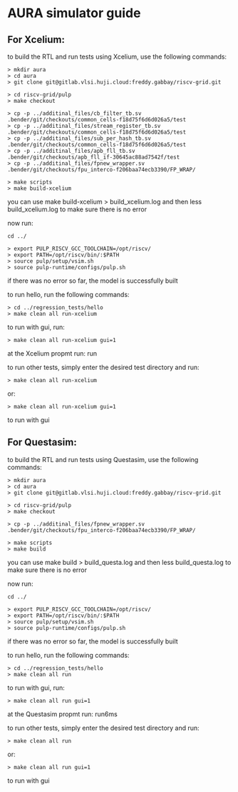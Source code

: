 # AURA simulator guide

## For Xcelium:

to build the RTL and run tests using Xcelium, use the following commands:

```
> mkdir aura
> cd aura
> git clone git@gitlab.vlsi.huji.cloud:freddy.gabbay/riscv-grid.git

> cd riscv-grid/pulp
> make checkout

> cp -p ../additinal_files/cb_filter_tb.sv .bender/git/checkouts/common_cells-f18d75f6d6d026a5/test
> cp -p ../additinal_files/stream_register_tb.sv .bender/git/checkouts/common_cells-f18d75f6d6d026a5/test
> cp -p ../additinal_files/sub_per_hash_tb.sv .bender/git/checkouts/common_cells-f18d75f6d6d026a5/test
> cp -p ../additinal_files/apb_fll_tb.sv .bender/git/checkouts/apb_fll_if-30645ac88ad7542f/test
> cp -p ../additinal_files/fpnew_wrapper.sv .bender/git/checkouts/fpu_interco-f206baa74ecb3390/FP_WRAP/

> make scripts
> make build-xcelium
```
you can use make build-xcelium > build_xcelium.log and then less build_xcelium.log to make sure there is no error


now run:
```
cd ../

> export PULP_RISCV_GCC_TOOLCHAIN=/opt/riscv/
> export PATH=/opt/riscv/bin/:$PATH
> source pulp/setup/vsim.sh
> source pulp-runtime/configs/pulp.sh

```

if there was no error so far, the model is successfully built

to run hello, run the following commands:

```
> cd ../regression_tests/hello
> make clean all run-xcelium
```

to run with gui, run:

```
> make clean all run-xcelium gui=1
```
 
at the Xcelium propmt run: run


to run other tests, simply enter the desired test directory and run:

```
> make clean all run-xcelium

```
 or: 

```
> make clean all run-xcelium gui=1

```

to run with gui



## For Questasim:

to build the RTL and run tests using Questasim, use the following commands:

```
> mkdir aura
> cd aura
> git clone git@gitlab.vlsi.huji.cloud:freddy.gabbay/riscv-grid.git

> cd riscv-grid/pulp
> make checkout

> cp -p ../additinal_files/fpnew_wrapper.sv .bender/git/checkouts/fpu_interco-f206baa74ecb3390/FP_WRAP/

> make scripts
> make build
```
you can use make build > build_questa.log and then less build_questa.log to make sure there is no error


now run:
```
cd ../

> export PULP_RISCV_GCC_TOOLCHAIN=/opt/riscv/
> export PATH=/opt/riscv/bin/:$PATH
> source pulp/setup/vsim.sh
> source pulp-runtime/configs/pulp.sh

```

if there was no error so far, the model is successfully built

to run hello, run the following commands:

```
> cd ../regression_tests/hello
> make clean all run
```

to run with gui, run:

```
> make clean all run gui=1
```
 
at the Questasim propmt run: run6ms


to run other tests, simply enter the desired test directory and run:

```
> make clean all run

```
 or: 

```
> make clean all run gui=1

```

to run with gui
